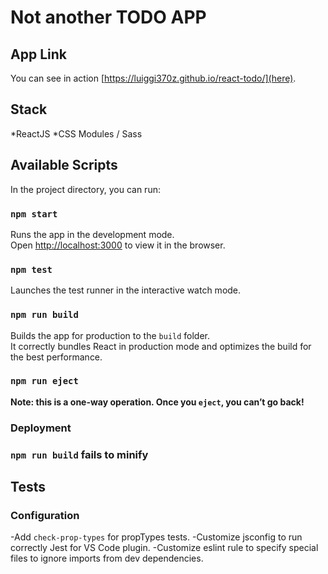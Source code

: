 # Not another TODO APP

## App Link
You can see in action [https://luiggi370z.github.io/react-todo/](here).

## Stack

*ReactJS
*CSS Modules / Sass

## Available Scripts

In the project directory, you can run:

### `npm start`

Runs the app in the development mode.<br>
Open [http://localhost:3000](http://localhost:3000) to view it in the browser.

### `npm test`

Launches the test runner in the interactive watch mode.<br>

### `npm run build`

Builds the app for production to the `build` folder.<br>
It correctly bundles React in production mode and optimizes the build for the best performance.

### `npm run eject`

**Note: this is a one-way operation. Once you `eject`, you can’t go back!**

### Deployment

### `npm run build` fails to minify

## Tests

### Configuration

-Add `check-prop-types` for propTypes tests.
-Customize jsconfig to run correctly Jest for VS Code plugin.
-Customize eslint rule to specify special files to ignore imports from dev dependencies.

